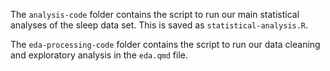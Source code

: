 
The `analysis-code` folder contains the script to run our main statistical analyses of the sleep data set. This is saved as `statistical-analysis.R`.

The `eda-processing-code` folder contains the script to run our data cleaning and exploratory analysis in the `eda.qmd` file.
